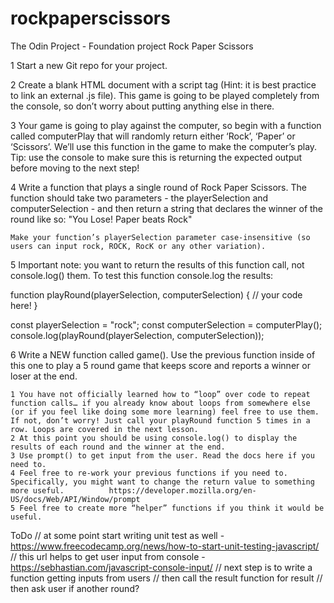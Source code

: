 # rockpaperscissors
The Odin Project - Foundation project Rock Paper Scissors

1 Start a new Git repo for your project.

2 Create a blank HTML document with a script tag (Hint: it is best practice to link an external .js file). This game is going to be played completely from the console, so don’t worry about putting anything else in there.

3 Your game is going to play against the computer, so begin with a function called computerPlay that will randomly return either ‘Rock’, ‘Paper’ or ‘Scissors’. We’ll use this function in the game to make the computer’s play. Tip: use the console to make sure this is returning the expected output before moving to the next step!

4 Write a function that plays a single round of Rock Paper Scissors. The function should take two parameters - the playerSelection and computerSelection - and then return a string that declares the winner of the round like so: "You Lose! Paper beats Rock"

    Make your function’s playerSelection parameter case-insensitive (so users can input rock, ROCK, RocK or any other variation).

5 Important note: you want to return the results of this function call, not console.log() them. To test this function console.log the results:

function playRound(playerSelection, computerSelection) {
  // your code here!
}

const playerSelection = "rock";
const computerSelection = computerPlay();
console.log(playRound(playerSelection, computerSelection));

6 Write a NEW function called game(). Use the previous function inside of this one to play a 5 round game that keeps score and reports a winner or loser at the end.

    1 You have not officially learned how to “loop” over code to repeat function calls… if you already know about loops from somewhere else (or if you feel like doing some more learning) feel free to use them. If not, don’t worry! Just call your playRound function 5 times in a row. Loops are covered in the next lesson.
    2 At this point you should be using console.log() to display the results of each round and the winner at the end.
    3 Use prompt() to get input from the user. Read the docs here if you need to.
    4 Feel free to re-work your previous functions if you need to. Specifically, you might want to change the return value to something more useful.          https://developer.mozilla.org/en-US/docs/Web/API/Window/prompt
    5 Feel free to create more “helper” functions if you think it would be useful.




ToDo
// at some point start writing unit test as well - https://www.freecodecamp.org/news/how-to-start-unit-testing-javascript/
// this url helps to get user input from console - https://sebhastian.com/javascript-console-input/
// next step is to write a function getting inputs from users
// then call the result function for result
// then ask user if another round?
